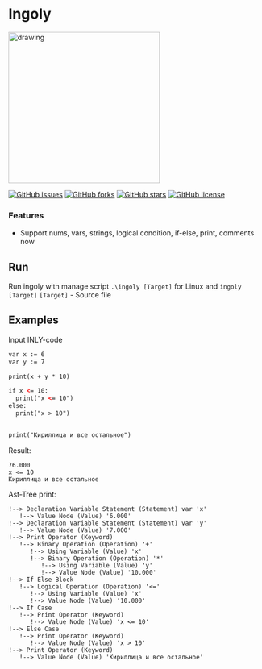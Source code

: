 # Ingoly

<img src="https://i.postimg.cc/mgnx6Cfn/ingoly.png" alt="drawing" heigth="300" width="300"/>

[![GitHub issues](https://img.shields.io/github/issues/qnbhd/ingoly?style=for-the-badge)](https://github.com/qnbhd/ingoly/issues) [![GitHub forks](https://img.shields.io/github/forks/qnbhd/ingoly?style=for-the-badge)](https://github.com/qnbhd/ingoly/network) [![GitHub stars](https://img.shields.io/github/stars/qnbhd/ingoly?style=for-the-badge)](https://github.com/qnbhd/ingoly/stargazers) [![GitHub license](https://img.shields.io/github/license/qnbhd/ingoly?style=for-the-badge)](https://github.com/qnbhd/loripy/blob/master/LICENSE)

### Features

- Support nums, vars, strings, logical condition, if-else, print, comments now

## Run

Run ingoly with manage script `.\ingoly [Target]` for Linux and `ingoly [Target]` 
`[Target]` - Source file

## Examples

Input INLY-code 

```html
var x := 6
var y := 7

print(x + y * 10)

if x <= 10:
  print("x <= 10")
else:
  print("x > 10")


print("Кириллица и все остальное")

```


Result:

```
76.000
x <= 10
Кириллица и все остальное
```

Ast-Tree print:

```
!--> Declaration Variable Statement (Statement) var 'x'
   !--> Value Node (Value) '6.000'
!--> Declaration Variable Statement (Statement) var 'y'
   !--> Value Node (Value) '7.000'
!--> Print Operator (Keyword)
   !--> Binary Operation (Operation) '+'
      !--> Using Variable (Value) 'x'
      !--> Binary Operation (Operation) '*'
         !--> Using Variable (Value) 'y'
         !--> Value Node (Value) '10.000'
!--> If Else Block
   !--> Logical Operation (Operation) '<='
      !--> Using Variable (Value) 'x'
      !--> Value Node (Value) '10.000'
!--> If Case
   !--> Print Operator (Keyword)
      !--> Value Node (Value) 'x <= 10'
!--> Else Case
   !--> Print Operator (Keyword)
      !--> Value Node (Value) 'x > 10'
!--> Print Operator (Keyword)
   !--> Value Node (Value) 'Кириллица и все остальное'
```

